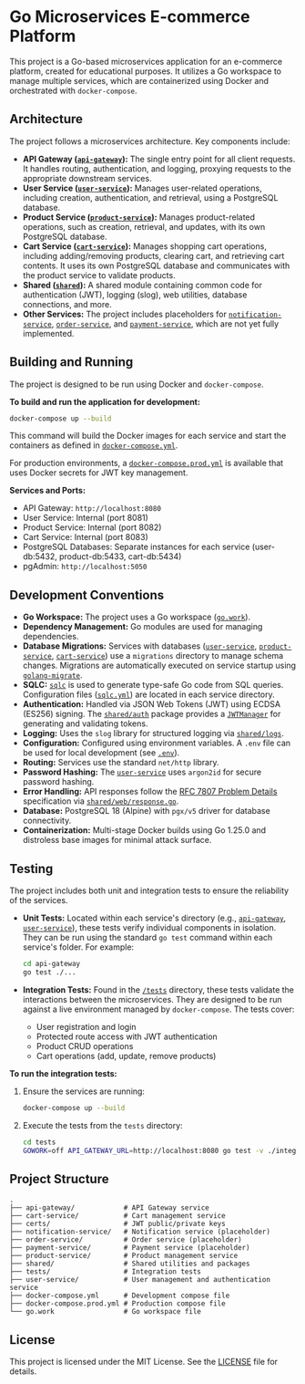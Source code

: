 # Go Microservices E-commerce Platform

This project is a Go-based microservices application for an e-commerce platform, created for educational purposes. It utilizes a Go workspace to manage multiple services, which are containerized using Docker and orchestrated with `docker-compose`.

## Architecture

The project follows a microservices architecture. Key components include:

*   **API Gateway ([`api-gateway`](api-gateway)):** The single entry point for all client requests. It handles routing, authentication, and logging, proxying requests to the appropriate downstream services.
*   **User Service ([`user-service`](user-service)):** Manages user-related operations, including creation, authentication, and retrieval, using a PostgreSQL database.
*   **Product Service ([`product-service`](product-service)):** Manages product-related operations, such as creation, retrieval, and updates, with its own PostgreSQL database.
*   **Cart Service ([`cart-service`](cart-service)):** Manages shopping cart operations, including adding/removing products, clearing cart, and retrieving cart contents. It uses its own PostgreSQL database and communicates with the product service to validate products.
*   **Shared ([`shared`](shared)):** A shared module containing common code for authentication (JWT), logging (slog), web utilities, database connections, and more.
*   **Other Services:** The project includes placeholders for [`notification-service`](notification-service), [`order-service`](order-service), and [`payment-service`](payment-service), which are not yet fully implemented.

## Building and Running

The project is designed to be run using Docker and `docker-compose`.

**To build and run the application for development:**

```bash
docker-compose up --build
```

This command will build the Docker images for each service and start the containers as defined in [`docker-compose.yml`](docker-compose.yml).

For production environments, a [`docker-compose.prod.yml`](docker-compose.prod.yml) is available that uses Docker secrets for JWT key management.

**Services and Ports:**

*   API Gateway: `http://localhost:8080`
*   User Service: Internal (port 8081)
*   Product Service: Internal (port 8082)
*   Cart Service: Internal (port 8083)
*   PostgreSQL Databases: Separate instances for each service (user-db:5432, product-db:5433, cart-db:5434)
*   pgAdmin: `http://localhost:5050`

## Development Conventions

*   **Go Workspace:** The project uses a Go workspace ([`go.work`](go.work)).
*   **Dependency Management:** Go modules are used for managing dependencies.
*   **Database Migrations:** Services with databases ([`user-service`](user-service), [`product-service`](product-service), [`cart-service`](cart-service)) use a `migrations` directory to manage schema changes. Migrations are automatically executed on service startup using [`golang-migrate`](https://github.com/golang-migrate/migrate).
*   **SQLC:** [`sqlc`](https://sqlc.dev/) is used to generate type-safe Go code from SQL queries. Configuration files ([`sqlc.yml`](user-service/sqlc.yml)) are located in each service directory.
*   **Authentication:** Handled via JSON Web Tokens (JWT) using ECDSA (ES256) signing. The [`shared/auth`](shared/auth) package provides a [`JWTManager`](shared/auth/jwt.go) for generating and validating tokens.
*   **Logging:** Uses the `slog` library for structured logging via [`shared/logs`](shared/logs).
*   **Configuration:** Configured using environment variables. A `.env` file can be used for local development (see [`.env`](.env)).
*   **Routing:** Services use the standard `net/http` library.
*   **Password Hashing:** The [`user-service`](user-service) uses `argon2id` for secure password hashing.
*   **Error Handling:** API responses follow the [RFC 7807 Problem Details](https://tools.ietf.org/html/rfc7807) specification via [`shared/web/response.go`](shared/web/response.go).
*   **Database:** PostgreSQL 18 (Alpine) with `pgx/v5` driver for database connectivity.
*   **Containerization:** Multi-stage Docker builds using Go 1.25.0 and distroless base images for minimal attack surface.

## Testing

The project includes both unit and integration tests to ensure the reliability of the services.

*   **Unit Tests:** Located within each service's directory (e.g., [`api-gateway`](api-gateway), [`user-service`](user-service)), these tests verify individual components in isolation. They can be run using the standard `go test` command within each service's folder. For example:
    ```bash
    cd api-gateway
    go test ./...
    ```

*   **Integration Tests:** Found in the [`/tests`](tests) directory, these tests validate the interactions between the microservices. They are designed to be run against a live environment managed by `docker-compose`. The tests cover:
    *   User registration and login
    *   Protected route access with JWT authentication
    *   Product CRUD operations
    *   Cart operations (add, update, remove products)

**To run the integration tests:**

1.  Ensure the services are running:
    ```bash
    docker-compose up --build
    ```
2.  Execute the tests from the `tests` directory:
    ```bash
    cd tests
    GOWORK=off API_GATEWAY_URL=http://localhost:8080 go test -v ./integration
    ```

## Project Structure

```
.
├── api-gateway/            # API Gateway service
├── cart-service/           # Cart management service
├── certs/                  # JWT public/private keys
├── notification-service/   # Notification service (placeholder)
├── order-service/          # Order service (placeholder)
├── payment-service/        # Payment service (placeholder)
├── product-service/        # Product management service
├── shared/                 # Shared utilities and packages
├── tests/                  # Integration tests
├── user-service/           # User management and authentication service
├── docker-compose.yml      # Development compose file
├── docker-compose.prod.yml # Production compose file
└── go.work                 # Go workspace file
```

## License

This project is licensed under the MIT License. See the [LICENSE](LICENSE) file for details.